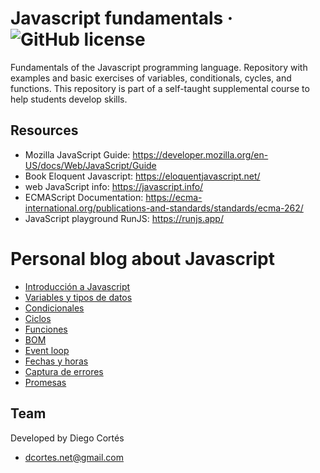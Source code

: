# Javascript fundamentals &middot; ![GitHub license](https://img.shields.io/badge/license-MIT-blue.svg)

Fundamentals of the Javascript programming language. Repository with examples and basic exercises of variables, conditionals, cycles, and functions. This repository is part of a self-taught supplemental course to help students develop skills.

## Resources

- Mozilla JavaScript Guide: https://developer.mozilla.org/en-US/docs/Web/JavaScript/Guide
- Book Eloquent Javascript: https://eloquentjavascript.net/
- web JavaScript info: https://javascript.info/
- ECMAScript Documentation: https://ecma-international.org/publications-and-standards/standards/ecma-262/
- JavaScript playground RunJS: https://runjs.app/

# Personal blog about Javascript

- [Introducción a Javascript](https://medium.com/@diego.coder/introducción-a-javascript-79bc942c288d)
- [Variables y tipos de datos](https://medium.com/@diego.coder/variables-y-tipos-de-datos-en-javascript-16543ef93145)
- [Condicionales](https://medium.com/@diego.coder/condicionales-en-javascript-if-if-else-y-switch-3f833b664bff)
- [Ciclos](https://medium.com/@diego.coder/ciclos-en-javascript-for-for-in-for-of-for-each-y-while-b02fec257dbe)
- [Funciones](https://medium.com/@diego.coder/funciones-en-javascript-arrow-iffe-callbacks-4b57df6b33de)
- [BOM](https://medium.com/@diego.coder/introducci%C3%B3n-a-los-objetos-del-navegador-bom-bfd01fbfda23)
- [Event loop](https://medium.com/@diego.coder/event-loop-y-su-relaci%C3%B3n-con-javascript-1e1276431189)
- [Fechas y horas](https://medium.com/@diego.coder/fechas-y-horas-en-javascript-objeto-date-46bc36ed3774)
- [Captura de errores](https://medium.com/@diego.coder/manejando-errores-en-javascript-c3c415b70575)
- [Promesas](https://medium.com/@diego.coder/promesas-en-javascript-9b7c41d233cd)

## Team

Developed by Diego Cortés

- dcortes.net@gmail.com
